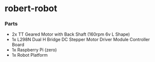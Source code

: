# robert-robot

### Parts

* 2x TT Geared Motor with Back Shaft (160rpm 6v L Shape)
* 1x L298N Dual H Bridge DC Stepper Motor Driver Module Controller Board
* 1x Raspberry Pi (zero)
* 1x Robot Platform
